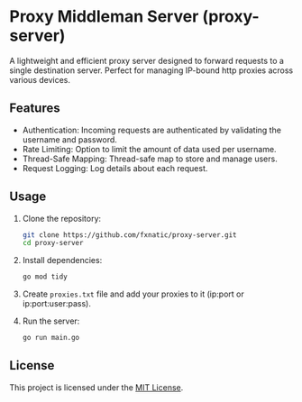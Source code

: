# Proxy Middleman Server (proxy-server)

A lightweight and efficient proxy server designed to forward requests to a single destination server. Perfect for managing IP-bound http proxies across various devices.

## Features

- Authentication: Incoming requests are authenticated by validating the username and password.
- Rate Limiting: Option to limit the amount of data used per username.
- Thread-Safe Mapping: Thread-safe map to store and manage users.
- Request Logging: Log details about each request.

## Usage

1. Clone the repository:
    ```bash
    git clone https://github.com/fxnatic/proxy-server.git
    cd proxy-server
    ```

2. Install dependencies:
    ```bash
    go mod tidy
    ```

3. Create `proxies.txt` file and add your proxies to it (ip:port or ip:port:user:pass).

4. Run the server:
    ```bash
    go run main.go
    ```

## License

This project is licensed under the [MIT License](/LICENSE).